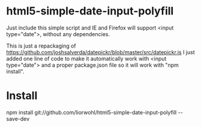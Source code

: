 # html5-simple-date-input-polyfill
Just include this simple script and IE and Firefox will support &lt;input type="date">, without any dependencies.

This is just a repackaging of https://github.com/joshsalverda/datepickr/blob/master/src/datepickr.js
I just added one line of code to make it automatically work with &lt;input type="date"> and a proper package.json file so it will work with "npm install".

# Install
npm install git://github.com/liorwohl/html5-simple-date-input-polyfill --save-dev
